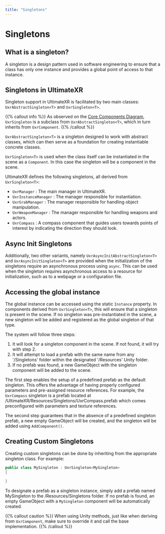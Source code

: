 ```yaml
---
title: "Singletons"
---
```


# Singletons

## What is a singleton?

A singleton is a design pattern used in software engineering to ensure that a class has only one instance and provides a global point of access to that instance.

## Singletons in UltimateXR

Singleton support in UltimateXR is facilitated by two main classes: `UxrAbstractSingleton<T>` and `UxrSingleton<T>`.

{{% callout info %}}
As observed on the [Core Components Diagram](/docs/programming-guide/architecture-class-diagram), `UxrSingleton` is a subclass from `UxrAbstractSingleton<T>`, which in turn inherits from `UxrComponent`.
{{% /callout %}}

`UxrAbstractSingleton<T>` is a singleton designed to work with abstract classes, which can then serve as a foundation for creating instantiable concrete classes.

`UxrSingleton<T>` is used when the class itself can be instantiated in the scene as a `Component`. In this case the singleton will be a component in the scene.

UltimateXR defines the following singletons, all derived from `UxrSingleton<T>`:
- `UxrManager` : The main manager in UltimateXR. 
- `UxrInstanceManager` : The manager responsible for instantiation.
- `UxrGrabManager` : The manager responsible for handling object manipulation.
- `UxrWeaponManager` : The manager responsible for handling weapons and actors.
- `UxrCompass` : A compass component that guides users towards points of interest by indicating the direction they should look.

## Async Init Singletons

Additionally, two other variants, namely `UxrAsyncInitAbstractSingleton<T>` and `UxrAsyncInitSingleton<T>` are provided when the initialization of the singletons require an asynchronous process using `async`.
This can be used when the singleton requires asynchronous access to a resource for initialization, such as to a webpage or a configuration file.

## Accessing the global instance

The global instance can be accessed using the static `Instance` property. In components derived from `UxrSingleton<T>`, this will ensure that a singleton is present in the scene. If no singleton was pre-instantiated in the scene, a new singleton will be added and registered as the global singleton of that type.

The system will follow three steps:
1. It will look for a singleton component in the scene. If not found, it will try with step 2.
2. It will attempt to load a prefab with the same name from any '/Singletons' folder within the designated '/Resources' Unity folder.
3. If no prefab was found, a new GameObject with the singleton component will be added to the scene.

The first step enables the setup of a predefined prefab as the default singleton. This offers the advantage of having properly configured parameters and pre-assigned resource references.
For example, the `UxrCompass` singleton is a prefab located at /UltimateXR/Resources/Singletons/UxrCompass.prefab which comes preconfigured with parameters and texture references.

The second step guarantees that in the absence of a predefined singleton prefab, a new empty GameObject will be created, and the singleton will be added using `AddComponent()`.

## Creating Custom Singletons

Creating custom singletons can be done by inheriting from the appropriate singleton class. For example:

```c#
public class MySingleton : UxrSingleton<MySingleton>
{

}
```

To designate a prefab as a singleton instance, simply add a prefab named MySingleton to the /Resources/Singletons folder. If no prefab is found, an empty GameObject with a `MySingleton` component will be automatically created.

{{% callout caution %}}
When using Unity methods, just like when deriving from `UxrComponent`, make sure to override it and call the base implementation.
{{% /callout %}}
